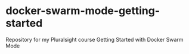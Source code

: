 # docker-swarm-mode-getting-started
Repository for my Pluralsight course Getting Started with Docker Swarm Mode
